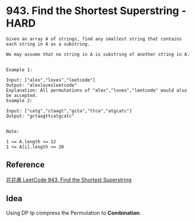 # 943. Find the Shortest Superstring - HARD

```
Given an array A of strings, find any smallest string that contains each string in A as a substring.

We may assume that no string in A is substring of another string in A.


Example 1:

Input: ["alex","loves","leetcode"]
Output: "alexlovesleetcode"
Explanation: All permutations of "alex","loves","leetcode" would also be accepted.
Example 2:

Input: ["catg","ctaagt","gcta","ttca","atgcatc"]
Output: "gctaagttcatgcatc"


Note:

1 <= A.length <= 12
1 <= A[i].length <= 20
```

## Reference

[花花酱 LeetCode 943. Find the Shortest Superstring](https://www.youtube.com/watch?v=u_Wc4jwrp3Q)

## Idea

Using DP tp compress the Permutation to **Combination**.
